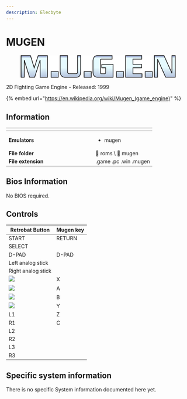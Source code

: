 ```yaml
---
description: Elecbyte
---
```


# MUGEN

<div align="left">

<figure><img src="https://raw.githubusercontent.com/fabricecaruso/es-theme-carbon/52ff37c9e265587d006945a2ba695b5a962b3a3d/art/logos/mugen.svg" alt=""><figcaption></figcaption></figure>

</div>

2D Fighting Game Engine - Released: 1999

{% embed url="https://en.wikipedia.org/wiki/Mugen_(game_engine)" %}

## Information

<table data-header-hidden><thead><tr><th width="224"></th><th></th></tr></thead><tbody><tr><td><strong>Emulators</strong></td><td><ul><li>mugen</li></ul></td></tr><tr><td><strong>File folder</strong></td><td><span data-gb-custom-inline data-tag="emoji" data-code="1f4c2">📂</span> roms \ <span data-gb-custom-inline data-tag="emoji" data-code="1f4c2">📂</span> mugen</td></tr><tr><td><strong>File extension</strong></td><td>.game .pc .win .mugen</td></tr></tbody></table>

## Bios Information

No BIOS required.

## Controls

| Retrobat Button                                      | Mugen key |
| ---------------------------------------------------- | --------- |
| START                                                | RETURN    |
| SELECT                                               |           |
| D-PAD                                                | D-PAD     |
| Left analog stick                                    |           |
| Right analog stick                                   |           |
| ![](<../../../../en/.gitbook/assets/image (45).png>) | X         |
| ![](<../../../../en/.gitbook/assets/image (27).png>) | A         |
| ![](<../../../../en/.gitbook/assets/image (13).png>) | B         |
| ![](<../../../../en/.gitbook/assets/image (47).png>) | Y         |
| L1                                                   | Z         |
| R1                                                   | C         |
| L2                                                   |           |
| R2                                                   |           |
| L3                                                   |           |
| R3                                                   |           |

## Specific system information

There is no specific System information documented here yet.
